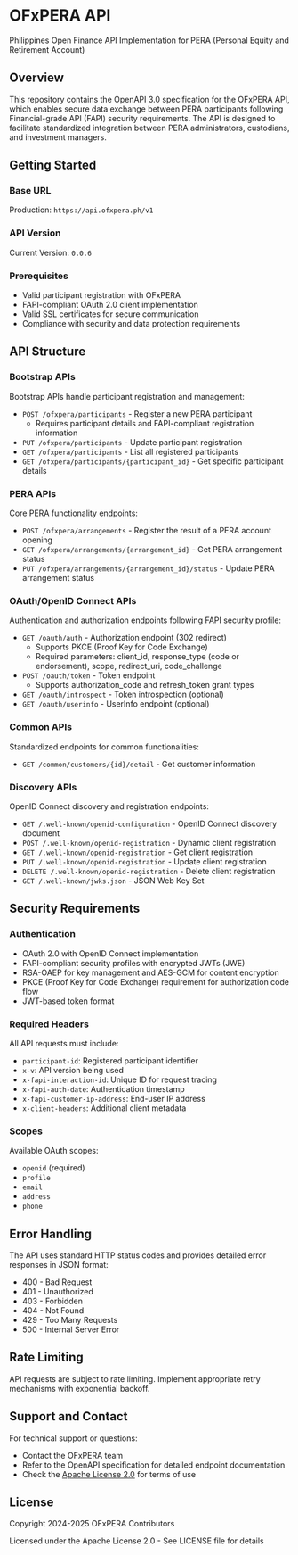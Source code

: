 # OFxPERA API

Philippines Open Finance API Implementation for PERA (Personal Equity and Retirement Account)

## Overview

This repository contains the OpenAPI 3.0 specification for the OFxPERA API, which enables secure data exchange between PERA participants following Financial-grade API (FAPI) security requirements. The API is designed to facilitate standardized integration between PERA administrators, custodians, and investment managers.

## Getting Started

### Base URL
Production: `https://api.ofxpera.ph/v1`

### API Version
Current Version: `0.0.6`

### Prerequisites
- Valid participant registration with OFxPERA
- FAPI-compliant OAuth 2.0 client implementation
- Valid SSL certificates for secure communication
- Compliance with security and data protection requirements

## API Structure

### Bootstrap APIs
Bootstrap APIs handle participant registration and management:
- `POST /ofxpera/participants` - Register a new PERA participant
  - Requires participant details and FAPI-compliant registration information
- `PUT /ofxpera/participants` - Update participant registration
- `GET /ofxpera/participants` - List all registered participants
- `GET /ofxpera/participants/{participant_id}` - Get specific participant details

### PERA APIs
Core PERA functionality endpoints:
- `POST /ofxpera/arrangements` - Register the result of a PERA account opening
- `GET /ofxpera/arrangements/{arrangement_id}` - Get PERA arrangement status
- `PUT /ofxpera/arrangements/{arrangement_id}/status` - Update PERA arrangement status

### OAuth/OpenID Connect APIs
Authentication and authorization endpoints following FAPI security profile:
- `GET /oauth/auth` - Authorization endpoint (302 redirect)
  - Supports PKCE (Proof Key for Code Exchange)
  - Required parameters: client_id, response_type (code or endorsement), scope, redirect_uri, code_challenge
- `POST /oauth/token` - Token endpoint
  - Supports authorization_code and refresh_token grant types
- `GET /oauth/introspect` - Token introspection (optional)
- `GET /oauth/userinfo` - UserInfo endpoint (optional)

### Common APIs
Standardized endpoints for common functionalities:
- `GET /common/customers/{id}/detail` - Get customer information

### Discovery APIs
OpenID Connect discovery and registration endpoints:
- `GET /.well-known/openid-configuration` - OpenID Connect discovery document
- `POST /.well-known/openid-registration` - Dynamic client registration
- `GET /.well-known/openid-registration` - Get client registration
- `PUT /.well-known/openid-registration` - Update client registration
- `DELETE /.well-known/openid-registration` - Delete client registration
- `GET /.well-known/jwks.json` - JSON Web Key Set

## Security Requirements

### Authentication
- OAuth 2.0 with OpenID Connect implementation
- FAPI-compliant security profiles with encrypted JWTs (JWE)
- RSA-OAEP for key management and AES-GCM for content encryption
- PKCE (Proof Key for Code Exchange) requirement for authorization code flow
- JWT-based token format

### Required Headers
All API requests must include:
- `participant-id`: Registered participant identifier
- `x-v`: API version being used
- `x-fapi-interaction-id`: Unique ID for request tracing
- `x-fapi-auth-date`: Authentication timestamp
- `x-fapi-customer-ip-address`: End-user IP address
- `x-client-headers`: Additional client metadata

### Scopes
Available OAuth scopes:
- `openid` (required)
- `profile`
- `email`
- `address`
- `phone`

## Error Handling
The API uses standard HTTP status codes and provides detailed error responses in JSON format:
- 400 - Bad Request
- 401 - Unauthorized
- 403 - Forbidden
- 404 - Not Found
- 429 - Too Many Requests
- 500 - Internal Server Error

## Rate Limiting
API requests are subject to rate limiting. Implement appropriate retry mechanisms with exponential backoff.

## Support and Contact

For technical support or questions:
- Contact the OFxPERA team
- Refer to the OpenAPI specification for detailed endpoint documentation
- Check the [Apache License 2.0](https://www.apache.org/licenses/LICENSE-2.0.html) for terms of use

## License

Copyright 2024-2025 OFxPERA Contributors

Licensed under the Apache License 2.0 - See LICENSE file for details
